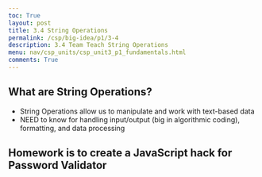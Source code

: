 ```yaml
---
toc: True
layout: post
title: 3.4 String Operations
permalink: /csp/big-idea/p1/3-4
description: 3.4 Team Teach String Operations
menu: nav/csp_units/csp_unit3_p1_fundamentals.html
comments: True
---
```


## What are String Operations?
 - String Operations allow us to manipulate and work with text-based data
 - NEED to know for handling input/output (big in algorithmic coding), formatting, and data processing

## Homework is to create a JavaScript hack for Password Validator
